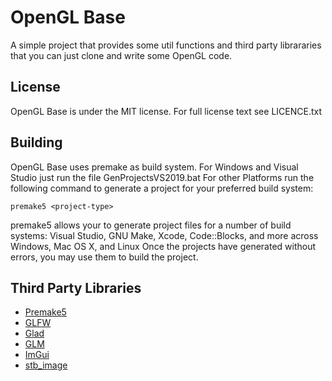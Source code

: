 # OpenGL Base
A simple project that provides some util functions and third party librararies that you can just clone and write some OpenGL code.
## License
OpenGL Base is under the MIT license. For full license text see LICENCE.txt
## Building
OpenGL Base uses premake as build system.
For Windows and Visual Studio just run the file GenProjectsVS2019.bat
For other Platforms run the following command to generate a project for your preferred build system:

    premake5 <project-type>

premake5 allows your to generate project files for a number of build systems: Visual Studio, GNU Make, Xcode, Code::Blocks, and more across Windows, Mac OS X, and Linux
Once the projects have generated without errors, you may use them to build the project.
## Third Party Libraries
* [Premake5](https://premake.github.io/) 
* [GLFW](http://www.glfw.org/)
* [Glad](https://glad.dav1d.de/)
* [GLM](http://glm.g-truc.net/)
* [ImGui](https://github.com/ocornut/imgui) 
* [stb_image](https://github.com/nothings/stb)
